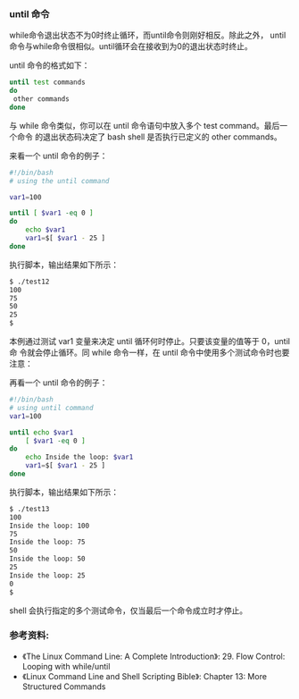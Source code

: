 ### until 命令

while命令退出状态不为0时终止循环，而until命令则刚好相反。除此之外，
until命令与while命令很相似。until循环会在接收到为0的退出状态时终止。

until 命令的格式如下：

```bash
until test commands
do
 other commands
done
```

与 while 命令类似，你可以在 until 命令语句中放入多个 test command。最后一个命令
的退出状态码决定了 bash shell 是否执行已定义的 other commands。


来看一个 until 命令的例子：

```bash
#!/bin/bash
# using the until command

var1=100

until [ $var1 -eq 0 ]
do
	echo $var1
    var1=$[ $var1 - 25 ]
done
```

执行脚本，输出结果如下所示：

```bash
$ ./test12
100
75
50
25
$
```

本例通过测试 var1 变量来决定 until 循环何时停止。只要该变量的值等于 0，until 命
令就会停止循环。同 while 命令一样，在 until 命令中使用多个测试命令时也要注意：

再看一个 until 命令的例子：

```bash
#!/bin/bash
# using until command
var1=100

until echo $var1
	[ $var1 -eq 0 ]
do
	echo Inside the loop: $var1
	var1=$[ $var1 - 25 ]
done
```

执行脚本，输出结果如下所示：

```bash
$ ./test13
100
Inside the loop: 100
75
Inside the loop: 75
50
Inside the loop: 50
25
Inside the loop: 25
0
$
```

shell 会执行指定的多个测试命令，仅当最后一个命令成立时才停止。

### 参考资料:
- 《The Linux Command Line: A Complete Introduction》: 29. Flow Control: Looping with while/until
- 《Linux Command Line and Shell Scripting Bible》: Chapter 13: More Structured Commands
